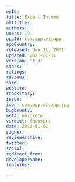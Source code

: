 ```yaml
---
wsId: 
title: Expert Income
altTitle: 
authors: 
users: 10
appId: com.app.eicapp
appCountry: 
released: Jan 11, 2021
updated: 2021-01-11
version: '1.3'
stars: 
ratings: 
reviews: 
size: 
website: 
repository: 
issue: 
icon: com.app.eicapp.jpg
bugbounty: 
meta: obsolete
verdict: fewusers
date: 2023-01-01
signer: 
reviewArchive: 
twitter: 
social: 
redirect_from: 
developerName: 
features: 

---
```


